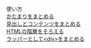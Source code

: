 使い方  
[かたまりをまとめる](かたまりをまとめる.md)  
[見出しとコンテンツをまとめる](見出しとコンテンツをまとめる.md)  
[HTMLの階層をそろえる](htmlの階層をそろえる.md)  
[ラッパーとして\<div>をまとめる](ラッパーとしてdivをまとめる.md)  
